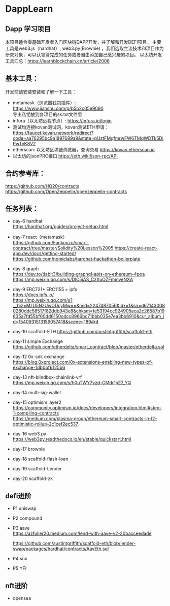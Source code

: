 # DappLearn
  ## Dapp 学习项目
  本项目适合零基础开发者入门区块链DAPP开发，并了解和开发DEFI项目。
  主要工具是web3.js（hardhat）, web3.py(Brownie) ，我们选取主流技术和项目作为研究对象，可以认领待完成的任务或者自由添加自己感兴趣的项目。
  以太坊开发工具汇总：https://learnblockchain.cn/article/2006 
 
 ## 基本工具：
 开发前请安装安装和了解一下工具：     
  - metamask（浏览器钱包插件）: https://www.jianshu.com/p/b5b2c05e9090  
  导出私钥放到各项目的sk.txt文件里  
  - infura（以太坊远程节点）: https://infura.io/login   
  - 测试均连接kovan测试网，kovan测试ETH申请：   
  https://faucet.kovan.network/redirect?code=aa76295bc9a1897689a9&state=pUztFMqfmrwFW6TMqWDTk5DiPwTvK8V2
  - etherscan: 以太坊区块链浏览器，查询交易
  https://kovan.etherscan.io
  - 以太坊的jsonPRC接口
  https://eth.wiki/json-rpc/API  
 
 ## 合约参考库：
 https://github.com/HQ20/contracts    
 https://github.com/OpenZeppelin/openzeppelin-contracts 
   
 ##  任务列表：
  - day-6 hardhat         
     https://hardhat.org/guides/project-setup.html
  - day-7 react（metamask）   
     https://github.com/Fankouzu/smart-contract/tree/master/Solidity%20Lesson%2005 
     https://create-react-app.dev/docs/getting-started/  
     https://github.com/nomiclabs/hardhat-hackathon-boilerplate  
  - day-8 graph      
     https://dev.to/dabit3/building-graphql-apis-on-ethereum-4poa 
     https://mp.weixin.qq.com/s/DlC5jAS_CzXuOZFmmveNXA    
  - day-9  ERC721+ ERC1155 + ipfs    
    https://docs.ipfs.io/   
    https://mp.weixin.qq.com/s?__biz=MzU5NzUwODcyMw==&mid=2247487056&idx=1&sn=d671430080280ddc58517f82ddb943e8&chksm=fe53194cc924905aca2c26587b19635a7fd55bf00dd6150cdcc8966bc71bbb035e7ea3bb6910&cur_album_id=1540931513159057418&scene=189#rd
 
  - day-10 scaffold-ETH
    https://github.com/austintgriffith/scaffold-eth  
  - day-11 simple Exchange    
    https://github.com/etherdelta/smart_contract/blob/master/etherdelta.sol       
  - day-12 0x-sdk exchange    
    https://blog.0xproject.com/0x-extensions-enabling-new-types-of-exchange-1db0bf6125b6 
  - day-13 nft-blindbox-chainlink-vrf    
     https://mp.weixin.qq.com/s/h0uTWY7vzd-CMdr1pE7_YQ
     
  - day-14 multi-sig-wallet
   
    
  - day-15 optimism layer2  
      https://community.optimism.io/docs/developers/integration.html#step-1-compiling-contracts    
      https://medium.com/plasma-group/ethereum-smart-contracts-in-l2-optimistic-rollup-2c1cef2ec537
  - day-16 web3.py   
     https://web3py.readthedocs.io/en/stable/quickstart.html
     
  - day-17 brownie
  
  - day-18 scaffold-flash-loan
 
  - day-19 scaffold-Lender
  
  - day-20 scaffold-zk
  
  
 
 ##  defi进阶
     
  - P1 uniswap 
    
  
  - P2 compound  
  
  - P3 aave  
     https://azfuller20.medium.com/lend-with-aave-v2-20bacceedade
     
     https://github.com/austintgriffith/scaffold-eth/blob/lender-swap/packages/hardhat/contracts/AavEth.sol
  
  - P4 snx   
  
  - P5 YFI
  
 ##  nft进阶
 - opensea
  
  
    